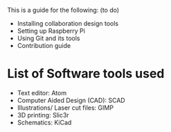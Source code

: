 
This is a guide for the following: (to do)
- Installing collaboration design tools
- Setting up Raspberry Pi
- Using Git and its tools
- Contribution guide




# List of Software tools used

- Text editor: Atom
- Computer Aided Design (CAD): SCAD 
- Illustrations/ Laser cut files: GIMP
- 3D printing: Slic3r
- Schematics: KiCad
